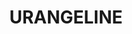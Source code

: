 ---
lastmod: '2025-04-06T06:05:20+00:00'
latitude: -35.356021
layout: suburb
longitude: 146.767674
postcode: '2656'
state: NSW
title: URANGELINE
url: /nsw/urangeline/
---